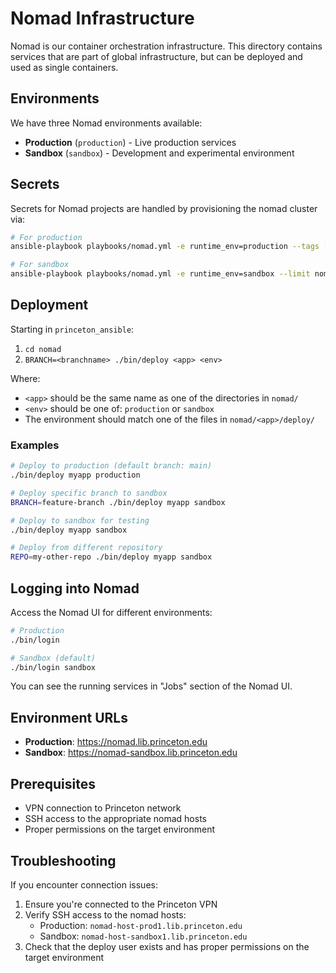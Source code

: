 # Nomad Infrastructure

Nomad is our container orchestration infrastructure. This directory contains services that are part of global infrastructure, but can be deployed and used as single containers.

## Environments

We have three Nomad environments available:

- **Production** (`production`) - Live production services
- **Sandbox** (`sandbox`) - Development and experimental environment

## Secrets

Secrets for Nomad projects are handled by provisioning the nomad cluster via:

```bash
# For production
ansible-playbook playbooks/nomad.yml -e runtime_env=production --tags [projectname]

# For sandbox
ansible-playbook playbooks/nomad.yml -e runtime_env=sandbox --limit nomad_sandbox --tags [projectname]
```

## Deployment

Starting in `princeton_ansible`:

1. `cd nomad`
2. `BRANCH=<branchname> ./bin/deploy <app> <env>`

Where:
- `<app>` should be the same name as one of the directories in `nomad/`
- `<env>` should be one of: `production` or `sandbox`
- The environment should match one of the files in `nomad/<app>/deploy/`

### Examples

```bash
# Deploy to production (default branch: main)
./bin/deploy myapp production

# Deploy specific branch to sandbox
BRANCH=feature-branch ./bin/deploy myapp sandbox

# Deploy to sandbox for testing
./bin/deploy myapp sandbox

# Deploy from different repository
REPO=my-other-repo ./bin/deploy myapp sandbox
```

## Logging into Nomad

Access the Nomad UI for different environments:

```bash
# Production
./bin/login

# Sandbox (default)
./bin/login sandbox
```

You can see the running services in "Jobs" section of the Nomad UI.

## Environment URLs

- **Production**: https://nomad.lib.princeton.edu
- **Sandbox**: https://nomad-sandbox.lib.princeton.edu

## Prerequisites

- VPN connection to Princeton network
- SSH access to the appropriate nomad hosts
- Proper permissions on the target environment

## Troubleshooting

If you encounter connection issues:

1. Ensure you're connected to the Princeton VPN
2. Verify SSH access to the nomad hosts:
   - Production: `nomad-host-prod1.lib.princeton.edu`
   - Sandbox: `nomad-host-sandbox1.lib.princeton.edu`
3. Check that the deploy user exists and has proper permissions on the target environment
